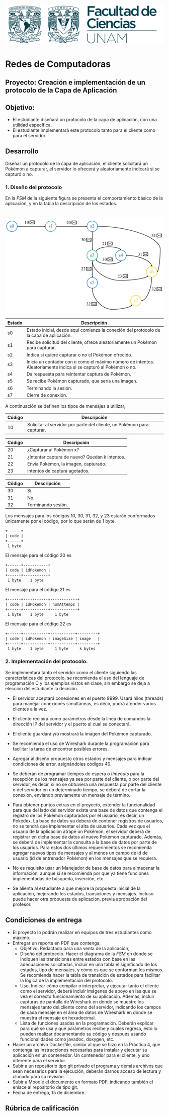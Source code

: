 # ![UNAM](images/img_logoFC_2019.png)
# Redes de Computadoras




## Proyecto: Creación e implementación de un protocolo de la Capa de Aplicación

## Objetivo:
* El estudiante diseñará un protocolo de la capa de aplicación, con una utilidad específica.
* El estudiante implementará este protocolo tanto para el cliente como para el servidor.

## Desarrollo
Diseñar un protocolo de la capa de aplicación, el cliente solicitará un Pokémon a capturar, el servidor lo ofrecerá y aleatoriamente indicará si se capturó o no.


### 1. Diseño del protocolo
En la *FSM* de la siguiente figura se presenta el comportamiento básico de la aplicación, y en la tabla la descripción de los estados.

# ![FSM](images/fsm.png)

Estado | Descripción                                                                                                        |
-------|--------------------------------------------------------------------------------------------------------------------|
s0     | Estado inicial, desde aquí comienza la conexión del protocolo de la capa de aplicación.                            |
s1     | Recibe solicitud del cliente, ofrece aleatoriamente un Pokémon para capturar.                                      |
s2     | Indica si quiere capturar o no el Pokémon ofrecido.                                                                |
s3     | Inicia un contador con *n* como el máximo número de intentos. Aleatoriamente indica si se capturó al Pokémon o no. |
s4     | Da respuesta para reintentar captura de Pokémon.                                                                   |
s5     | Se recibe Pokémon capturado, que sería una imagen.                                                                 |
s6     | Terminando la sesión.                                                                                              |
s7     | Cierre de conexión.                                                                                                |

A continuación se definen los tipos de mensajes a utilizar,

Código | Descripción                                                            |
-------|------------------------------------------------------------------------|
10     | Solicitar al servidor por parte del cliente, un Pokémon para capturar. |

Código | Descripción                                    |
-------|------------------------------------------------|
20     | ¿Capturar al Pokémon x?                        |
21     | ¿Intentar captura de nuevo? Quedan k intentos. |
22     | Envía Pokémon, la imagen, capturado.           |
23     | Intentos de captura agotados.                  |

Código | Descripción        |
-------|--------------------|
30     | Sí.                |
31     | No.                |                 
32     | Terminando sesión. |

Los mensajes para los códigos 10, 30, 31, 32, y 23 estarán conformados únicamente por el código, por lo que serán de 1 byte.
```
+------+
| code |
+------+
 1 byte
```

El mensaje para el código 20 es
```
+------+-----------+
| code | idPokemon |
+------+-----------+
 1 byte    1 byte
```

El mensaje para el código 21 es
```
+------+-----------+------------+
| code | idPokemon | numAttemps |
+------+-----------+------------+
 1 byte    1 byte     1 byte
```

El mensaje para el código 22 es
```
+------+-----------+-----------+---------+
| code | idPokemon | imageSize | image   |
+------+-----------+-----------+---------+
 1 byte    1 byte     1 byte     k bytes
```

### 2. Implementación del protocolo.
Se implementará tanto el servidor como el cliente siguiendo las características del protocolo, se recomienda el uso del lenguaje de programación C y los ejemplos vistos en clase, sin embargo se deja a elección del estudiante la decisión.

* El servidor aceptará conexiones en el puerto 9999. Usará hilos (threads) para manejar conexiones simultáneas, es decir, podrá atender varios clientes a la vez.

* El cliente recibirá como parámetros desde la línea de comandos la dirección IP del servidor y el puerto al cual se conectará.

* El cliente guardará y/o mostrará la imagen del Pokémon capturado.

* Se recomienda el uso de Wireshark durante la programación para facilitar la tarea de encontrar posibles errores.

* Agregar al diseño propuesto otros estados y mensajes para indicar condiciones de error, asignándoles códigos 40.

* Se deberán de programar tiempos de espera o *timeouts* para la recepción de los mensajes ya sea por parte del cliente, o por parte del servidor, es decir, si no se obtuviera una respuesta por parte del cliente o del servidor en un determinado tiempo, se deberá de cortar la conexión, enviando previamente un mensaje de término.

* Para obtener puntos extras en el proyecto, extender la funcionalidad para que del lado del servidor exista una base de datos que contenga el registro de los Pokémon capturados por el usuario, es decir, un Pokedex. La base de datos ya deberá de contener registros de usuarios, no se tendrá que implementar el alta de usuarios. Cada vez que el usuario de la aplicación atrape un Pokémon, el servidor deberá de registrar en dicha base de datos al nuevo Pokémon capturado. Además, se deberá de implementar la consulta a la base de datos por parte de los usuarios. Para estos dos últimos requerimientos se recomienda agregar nuevos tipos de mensajes y al menos un campo de id de usuario (id de entrenador Pokémon) en los mensajes que se requiera.

* No es requisito usar un Manejador de base de datos para almacenar la información, aunque sí se recomienda por que ya tiene funciones implementadas de búsqueda, inserción, etc.

* Se alienta al estudiante a que mejore la propuesta inicial de la aplicación, mejorando los estados, transiciones y mensajes. Incluso puede hacer otra propuesta de aplicación, previa aprobación del profesor.


## Condiciones de entrega
* El proyecto lo podrán realizar en equipos de tres estudiantes como máximo.
* Entregar un reporte en PDF que contenga,
  * Objetivo. Redactado para una venta de la aplicación,
  * Diseño del protocolo. Hacer el diagrama de la *FSM* en donde se indiquen las transiciones entre estados con base en las adecuaciones solicitadas, incluir en una tabla el significado de los estados, tipo de mensajes, y cómo es que se conforman los mismos. Se recomienda hacer la tabla de transición de estados para facilitar la lógica de la implementación del protocolo.
  * Uso. Indicar cómo compilar o interpretar, y ejecutar tanto el cliente como el servidor, deberá incluir imágenes de apoyo en las que se vea el correcto funcionamiento de su aplicación. Además, incluir capturas de pantalla de Wireshark en donde se muestre los mensajes tanto del cliente como del servidor, indicando los campos de cada mensaje en el área de datos de Wireshark en donde se muestra el mensaje en hexadecimal.
  * Lista de funciones usadas en la programación. Deberán explicar para qué se usa y qué parámetros recibe y cuáles regresa, ésto lo pueden realizar documentando su código y después usando funcionalidades como javadoc, doxygen, etc.
* Hacer un archivo Dockerfile, similar al que se hizo en la Práctica 4, que contenga las instrucciones necesarias para instalar y ejecutar su aplicación en un contenedor. Un contenedor para el cliente, y uno diferente para el servidor.
* Subir a un repositorio tipo git privado el programa y demás archivos que sean necesarios para la ejecución, deberán darnos acceso de lectura y clonado para su revisión.
* Subir a Moodle el documento en formato PDF, indicando también el enlace al repositorio de tipo git.
* Fecha de entrega, 15 de diciembre.


## Rúbrica de calificación
